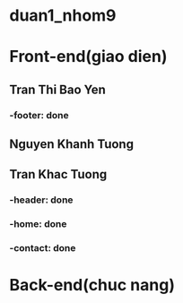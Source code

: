 # duan1_nhom9
# Front-end(giao dien)
## Tran Thi Bao Yen
### -footer: done

## Nguyen Khanh Tuong
## Tran Khac Tuong
### -header: done

### -home: done
### -contact: done

# Back-end(chuc nang)


